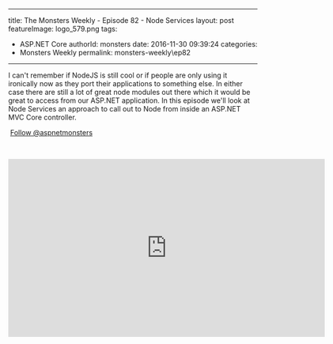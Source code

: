 
---
title: The Monsters Weekly - Episode 82 -  Node Services
layout: post
featureImage: logo_579.png
tags: 
  - ASP.NET Core
authorId: monsters
date: 2016-11-30 09:39:24
categories:
  - Monsters Weekly
permalink: monsters-weekly\ep82
---

<p>I can't remember if NodeJS is still cool or if people are only using it ironically now as they port their applications to something else. In either case there are still a lot of great node modules out there which it would be great to access from our ASP.NET application. In this episode we'll look at Node Services an approach to call out to Node from inside an ASP.NET MVC Core controller.&nbsp;</p><p>&nbsp;<a class="twitter-follow-button" href="https://twitter.com/aspnetmonsters">Follow @aspnetmonsters</a></p><p>&nbsp;</p> 

<!--more-->
<iframe src='https://channel9.msdn.com/Series/aspnetmonsters/ASPNET-Monsters-82-Node-Services/player' width='640' height='360' allowFullScreen frameBorder='0'></iframe>
